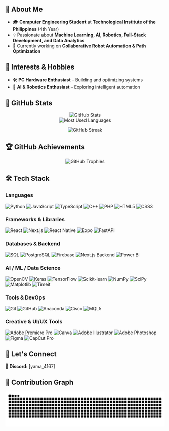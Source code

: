 ## 🚀 About Me  
- 🎓 **Computer Engineering Student** at **Technological Institute of the Philippines** (4th Year)  
- 💡 Passionate about **Machine Learning, AI, Robotics, Full-Stack Development, and Data Analytics**  
- 🤖 Currently working on **Collaborative Robot Automation & Path Optimization**  

## 🎯 Interests & Hobbies  
- 🛠️ **PC Hardware Enthusiast** – Building and optimizing systems  
- 🚀 **AI & Robotics Enthusiast** – Exploring intelligent automation  

## 🚀 GitHub Stats  
<p align="center">
  <img src="https://github-readme-stats.vercel.app/api?username=KevinS4160&show_icons=true&theme=dark&hide_border=true&card_width=600" alt="GitHub Stats" />
  <br>
  <img src="https://github-readme-stats.vercel.app/api/top-langs/?username=KevinS4160&layout=compact&theme=dark&hide_border=true&card_width=600" alt="Most Used Languages" />
</p>

<p align="center">
  <img src="https://github-readme-streak-stats.herokuapp.com/?user=KevinS4160&theme=dark&hide_border=true&stroke=ffffff&ring=ffcc00&fire=ffcc00&currStreakLabel=ffcc00&card_width=600" alt="GitHub Streak" />
</p>

## 🏆 GitHub Achievements  
<p align="center">
  <img src="https://github-profile-trophy.vercel.app/?username=KevinS4160&theme=darkhub&margin-w=20&margin-h=15&no-bg=true&no-frame=true&column=4" alt="GitHub Trophies" />
</p>

## 🛠 Tech Stack
### **Languages**
![Python](https://img.shields.io/badge/-Python-3776AB?style=for-the-badge&logo=python&logoColor=white)
![JavaScript](https://img.shields.io/badge/-JavaScript-F7DF1E?style=for-the-badge&logo=javascript&logoColor=black)
![TypeScript](https://img.shields.io/badge/-TypeScript-3178C6?style=for-the-badge&logo=typescript&logoColor=white)
![C++](https://img.shields.io/badge/-C++-00599C?style=for-the-badge&logo=c%2B%2B&logoColor=white)
![PHP](https://img.shields.io/badge/-PHP-777BB4?style=for-the-badge&logo=php&logoColor=white)
![HTML5](https://img.shields.io/badge/-HTML5-E34F26?style=for-the-badge&logo=html5&logoColor=white)
![CSS3](https://img.shields.io/badge/-CSS3-1572B6?style=for-the-badge&logo=css3&logoColor=white)

### **Frameworks & Libraries**
![React](https://img.shields.io/badge/-React-61DAFB?style=for-the-badge&logo=react&logoColor=black)
![Next.js](https://img.shields.io/badge/-Next.js-000000?style=for-the-badge&logo=next.js&logoColor=white)
![React Native](https://img.shields.io/badge/-React%20Native-61DAFB?style=for-the-badge&logo=react&logoColor=black)
![Expo](https://img.shields.io/badge/-Expo-000020?style=for-the-badge&logo=expo&logoColor=white)
![FastAPI](https://img.shields.io/badge/-FastAPI-009688?style=for-the-badge&logo=fastapi&logoColor=white)

### **Databases & Backend**
![SQL](https://img.shields.io/badge/-SQL-4479A1?style=for-the-badge&logo=mysql&logoColor=white)
![PostgreSQL](https://img.shields.io/badge/-PostgreSQL-4169E1?style=for-the-badge&logo=postgresql&logoColor=white)
![Firebase](https://img.shields.io/badge/-Firebase-FFCA28?style=for-the-badge&logo=firebase&logoColor=black)
![Next.js Backend](https://img.shields.io/badge/-Next.js%20Backend-000000?style=for-the-badge&logo=next.js&logoColor=white)
![Power BI](https://img.shields.io/badge/-Power%20BI-F2C811?style=for-the-badge&logo=powerbi&logoColor=black)

### **AI / ML / Data Science**
![OpenCV](https://img.shields.io/badge/-OpenCV-5C3EE8?style=for-the-badge&logo=opencv&logoColor=white)
![Keras](https://img.shields.io/badge/-Keras-D00000?style=for-the-badge&logo=keras&logoColor=white)
![TensorFlow](https://img.shields.io/badge/-TensorFlow-FF6F00?style=for-the-badge&logo=tensorflow&logoColor=white)
![Scikit-learn](https://img.shields.io/badge/-Scikit%20Learn-F7931E?style=for-the-badge&logo=scikit-learn&logoColor=black)
![NumPy](https://img.shields.io/badge/-NumPy-013243?style=for-the-badge&logo=numpy&logoColor=white)
![SciPy](https://img.shields.io/badge/-SciPy-8CAAE6?style=for-the-badge&logo=scipy&logoColor=white)
![Matplotlib](https://img.shields.io/badge/-Matplotlib-11557C?style=for-the-badge&logo=matplotlib&logoColor=white)
![Timeit](https://img.shields.io/badge/-Timeit-8CAAE6?style=for-the-badge)

### **Tools & DevOps**
![Git](https://img.shields.io/badge/-Git-F05032?style=for-the-badge&logo=git&logoColor=white)
![GitHub](https://img.shields.io/badge/-GitHub-181717?style=for-the-badge&logo=github&logoColor=white)
![Anaconda](https://img.shields.io/badge/-Anaconda-44A833?style=for-the-badge&logo=anaconda&logoColor=white)
![Cisco](https://img.shields.io/badge/-Cisco-1BA0D7?style=for-the-badge&logo=cisco&logoColor=white)
![MQL5](https://img.shields.io/badge/-MQL5-1BA0D7?style=for-the-badge&logo=mql5&logoColor=white)

### **Creative & UI/UX Tools**
![Adobe Premiere Pro](https://img.shields.io/badge/-Adobe%20Premiere%20Pro-9999FF?style=for-the-badge&logo=adobe-premiere-pro&logoColor=white)
![Canva](https://img.shields.io/badge/-Canva-00C4CC?style=for-the-badge&logo=canva&logoColor=white)
![Adobe Illustrator](https://img.shields.io/badge/-Adobe%20Illustrator-FF9A00?style=for-the-badge&logo=adobe-illustrator&logoColor=white)
![Adobe Photoshop](https://img.shields.io/badge/-Adobe%20Photoshop-31A8FF?style=for-the-badge&logo=adobe-photoshop&logoColor=white)
![Figma](https://img.shields.io/badge/-Figma-F24E1E?style=for-the-badge&logo=figma&logoColor=white)
![CapCut Pro](https://img.shields.io/badge/-CapCut%20Pro-000000?style=for-the-badge&logo=capcut&logoColor=white)

## 🔗 Let's Connect  
💬 **Discord:** [yama_4167]  

## 🐍 Contribution Graph  
![GitHub Snake Animation](https://raw.githubusercontent.com/KevinS4160/Mobius-/output/dist/github-contribution-grid-snake-dark.svg)  
